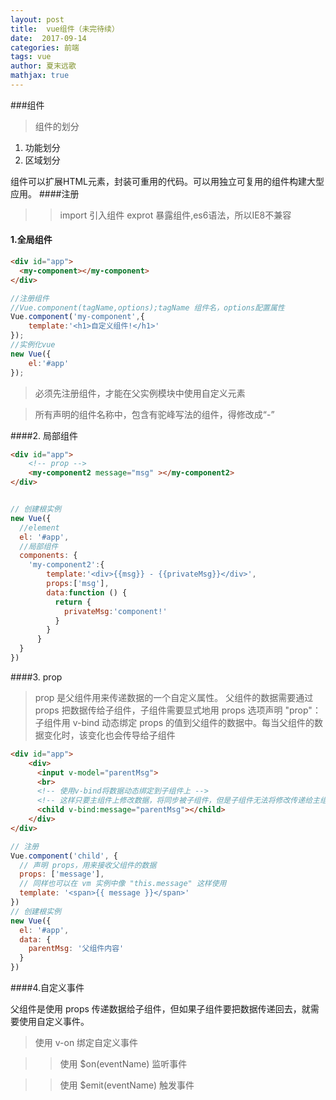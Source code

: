 ```yaml
---
layout: post
title:  vue组件（未完待续）
date:  2017-09-14
categories: 前端
tags: vue
author: 夏末远歌
mathjax: true
---
```




###组件
>组件的划分
1. 功能划分
2. 区域划分

组件可以扩展HTML元素，封装可重用的代码。可以用独立可复用的组件构建大型应用。
####注册

>>import 引入组件 exprot 暴露组件,es6语法，所以IE8不兼容

#### 1.全局组件

```html
<div id="app">
  <my-component></my-component>
</div>
```
```javascript
//注册组件
//Vue.component(tagName,options);tagName 组件名，options配置属性
Vue.component('my-component',{
    template:'<h1>自定义组件!</h1>'
});
//实例化vue
new Vue({
    el:'#app'
});
```


>必须先注册组件，才能在父实例模块中使用自定义元素

>所有声明的组件名称中，包含有驼峰写法的组件，得修改成“-”



####2. 局部组件



```html
<div id="app">
    <!-- prop -->
    <my-component2 message="msg" ></my-component2>
</div>
```

```javascript

// 创建根实例
new Vue({
  //element
  el: '#app',
  //局部组件
  components: {
    'my-component2':{
        template:'<div>{{msg}} - {{privateMsg}}</div>',
        props:['msg'],
        data:function () {
          return {
            privateMsg:'component!'
          }
        }
      }
  }
})
```


####3. prop

>prop 是父组件用来传递数据的一个自定义属性。
父组件的数据需要通过 props 把数据传给子组件，子组件需要显式地用 props 选项声明 "prop"：
>子组件用 v-bind 动态绑定 props 的值到父组件的数据中。每当父组件的数据变化时，该变化也会传导给子组件

```html
<div id="app">
    <div>
      <input v-model="parentMsg">
      <br>
      <!-- 使用v-bind将数据动态绑定到子组件上 -->
      <!-- 这样只要主组件上修改数据，将同步被子组件，但是子组件无法将修改传递给主组件改改数据 -->
      <child v-bind:message="parentMsg"></child>
    </div>
</div>
```

```javascript
// 注册
Vue.component('child', {
  // 声明 props，用来接收父组件的数据
  props: ['message'],
  // 同样也可以在 vm 实例中像 "this.message" 这样使用
  template: '<span>{{ message }}</span>'
})
// 创建根实例
new Vue({
  el: '#app',
  data: {
    parentMsg: '父组件内容'
  }
})
```

####4.自定义事件

父组件是使用 props 传递数据给子组件，但如果子组件要把数据传递回去，就需要使用自定义事件。

>使用 v-on 绑定自定义事件

>>使用 $on(eventName) 监听事件

>>使用 $emit(eventName) 触发事件


